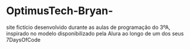 # OptimusTech-Bryan-
site fictício desenvolvido durante as aulas de programação do 3ºA, inspirado no modelo disponibilizado pela Alura  ao longo de um dos seus 7DaysOfCode
